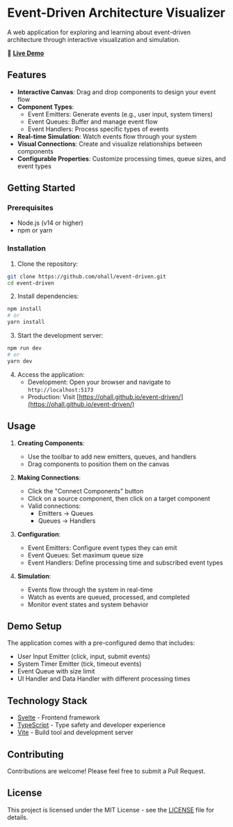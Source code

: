 # Event-Driven Architecture Visualizer

A web application for exploring and learning about event-driven architecture through interactive visualization and simulation.

🚀 **[Live Demo](https://ohall.github.io/event-driven/)**

## Features

- **Interactive Canvas**: Drag and drop components to design your event flow
- **Component Types**:
  - Event Emitters: Generate events (e.g., user input, system timers)
  - Event Queues: Buffer and manage event flow
  - Event Handlers: Process specific types of events
- **Real-time Simulation**: Watch events flow through your system
- **Visual Connections**: Create and visualize relationships between components
- **Configurable Properties**: Customize processing times, queue sizes, and event types

## Getting Started

### Prerequisites

- Node.js (v14 or higher)
- npm or yarn

### Installation

1. Clone the repository:
```bash
git clone https://github.com/ohall/event-driven.git
cd event-driven
```

2. Install dependencies:
```bash
npm install
# or
yarn install
```

3. Start the development server:
```bash
npm run dev
# or
yarn dev
```

4. Access the application:
   - Development: Open your browser and navigate to `http://localhost:5173`
   - Production: Visit [https://ohall.github.io/event-driven/](https://ohall.github.io/event-driven/)

## Usage

1. **Creating Components**:
   - Use the toolbar to add new emitters, queues, and handlers
   - Drag components to position them on the canvas

2. **Making Connections**:
   - Click the "Connect Components" button
   - Click on a source component, then click on a target component
   - Valid connections:
     - Emitters → Queues
     - Queues → Handlers

3. **Configuration**:
   - Event Emitters: Configure event types they can emit
   - Event Queues: Set maximum queue size
   - Event Handlers: Define processing time and subscribed event types

4. **Simulation**:
   - Events flow through the system in real-time
   - Watch as events are queued, processed, and completed
   - Monitor event states and system behavior

## Demo Setup

The application comes with a pre-configured demo that includes:
- User Input Emitter (click, input, submit events)
- System Timer Emitter (tick, timeout events)
- Event Queue with size limit
- UI Handler and Data Handler with different processing times

## Technology Stack

- [Svelte](https://svelte.dev/) - Frontend framework
- [TypeScript](https://www.typescriptlang.org/) - Type safety and developer experience
- [Vite](https://vitejs.dev/) - Build tool and development server

## Contributing

Contributions are welcome! Please feel free to submit a Pull Request.

## License

This project is licensed under the MIT License - see the [LICENSE](LICENSE) file for details.

